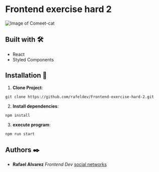 # Frontend exercise hard 2

![Image of Comeet-cat](https://ibb.co/9vJz1bS)

## Built with 🛠️
- React
- Styled Components

## Installation 🔨

1. **Clone Project**: 
```
git clone https://github.com/rafeldev/Frontend-exercise-hard-2.git
```

2. **Install dependencies**: 
```
npm install
```

3. **execute program**: 
```
npm run start
```

## Authors ✒️
- **Rafael Alvarez** _Frontend Dev_ [social networks](https://www.instagram.com/raalvarez_//)
